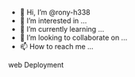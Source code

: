 - 👋 Hi, I’m @rony-h338
- 👀 I’m interested in ...
- 🌱 I’m currently learning ...
- 💞️ I’m looking to collaborate on ...
- 📫 How to reach me ...

<!---
rony-h338/rony-h338 is a ✨ special ✨ repository because its `README.md` (this file) appears on your GitHub profile.
You can click the Preview link to take a look at your changes.
--->web Deployment 


